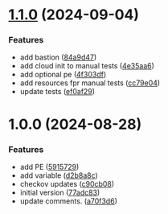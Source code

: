 # [1.1.0](https://github.com/longviewsystems/terraform-azurerm-container-registry/compare/1.0.0...1.1.0) (2024-09-04)


### Features

* add bastion ([84a9d47](https://github.com/longviewsystems/terraform-azurerm-container-registry/commit/84a9d47de96a041504e2a3b37a9dc8cb89740a9f))
* add cloud init to manual tests ([4e35aa6](https://github.com/longviewsystems/terraform-azurerm-container-registry/commit/4e35aa6e5d54fe7923ab2d76610cd8f92c1381b7))
* add optional pe ([4f303df](https://github.com/longviewsystems/terraform-azurerm-container-registry/commit/4f303df8ca368675ded331e1daa59ad5c5a57a2f))
* add resources fpr manual tests ([cc79e04](https://github.com/longviewsystems/terraform-azurerm-container-registry/commit/cc79e042e33941a8fc3a3e9d2c80b5140cca3891))
* update tests ([ef0af29](https://github.com/longviewsystems/terraform-azurerm-container-registry/commit/ef0af2913f3f8748ab9c7791349e6373a76bc03f))

# 1.0.0 (2024-08-28)


### Features

* add PE ([5915729](https://github.com/longviewsystems/terraform-azurerm-container-registry/commit/5915729d3da9385a0d833ded8e1ead88dff4dac8))
* add variable ([d2b8a8c](https://github.com/longviewsystems/terraform-azurerm-container-registry/commit/d2b8a8c0c0b4ececc481fcc86ef5bf89c4f0d5b6))
* checkov updates ([c90cb08](https://github.com/longviewsystems/terraform-azurerm-container-registry/commit/c90cb0875262039af05a40aa76c5704cc7ca2375))
* initial version ([77adc83](https://github.com/longviewsystems/terraform-azurerm-container-registry/commit/77adc83cd517245bee536d571dbc976d6100b2aa))
* update comments. ([a70f3d6](https://github.com/longviewsystems/terraform-azurerm-container-registry/commit/a70f3d62e9f381cc0fc8c157e0ba767721f379af))
